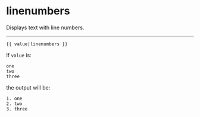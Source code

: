 # linenumbers

Displays text with line numbers.

---

```htmldjango
{{ value|linenumbers }}
```

If `value` is:

```
one
two
three
```

the output will be:

```
1. one
2. two
3. three
```
